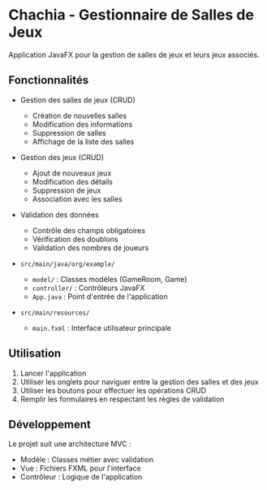 # Chachia - Gestionnaire de Salles de Jeux

Application JavaFX pour la gestion de salles de jeux et leurs jeux associés.

## Fonctionnalités

- Gestion des salles de jeux (CRUD)
  - Création de nouvelles salles
  - Modification des informations
  - Suppression de salles
  - Affichage de la liste des salles

- Gestion des jeux (CRUD)
  - Ajout de nouveaux jeux
  - Modification des détails
  - Suppression de jeux
  - Association avec les salles

- Validation des données
  - Contrôle des champs obligatoires
  - Vérification des doublons
  - Validation des nombres de joueurs



- `src/main/java/org/example/`
  - `model/` : Classes modèles (GameRoom, Game)
  - `controller/` : Contrôleurs JavaFX
  - `App.java` : Point d'entrée de l'application

- `src/main/resources/`
  - `main.fxml` : Interface utilisateur principale

## Utilisation

1. Lancer l'application
2. Utiliser les onglets pour naviguer entre la gestion des salles et des jeux
3. Utiliser les boutons pour effectuer les opérations CRUD
4. Remplir les formulaires en respectant les règles de validation

## Développement

Le projet suit une architecture MVC :
- Modèle : Classes métier avec validation
- Vue : Fichiers FXML pour l'interface
- Contrôleur : Logique de l'application
